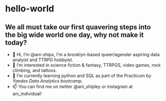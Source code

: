# hello-world
## We all must take our first quavering steps into the big wide world one day, why not make it today?
- 👋 Hi, I’m @ani-ships, I'm a brooklyn-based queer/agender aspiring data analyist and TTRPG hobbyist. 
- 👀 I’m interested in science fiction & fantasy, TTRPGS, video games, rock climbing, and tattoos.
- 🌱 I’m currently learning python and SQL as part of the Practicum by *Yandex Data Analytics bootcamp*.
- 📫 You can find me on twitter @ani_shipley or instagram at ani_individual!
